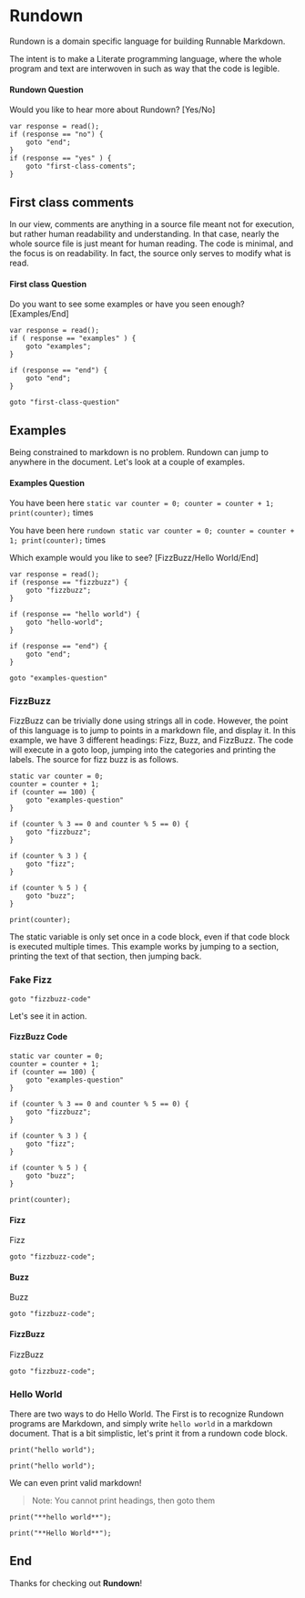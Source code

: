 # Rundown

Rundown is a domain specific language for building Runnable Markdown. 

The intent is to make a Literate programming language, where the whole program and text are interwoven in such as way that the code is legible. 

#### Rundown Question

Would you like to hear more about Rundown? [Yes/No]

```rundown
var response = read();
if (response == "no") {
    goto "end";
} 
if (response == "yes" ) {
    goto "first-class-coments";
}
```

## First class comments

In our view, comments are anything in a source file meant not for execution, but rather human readability and understanding. 
In that case, nearly the whole source file is just meant for human reading. 
The code is minimal, and the focus is on readability. 
In fact, the source only serves to modify what is read.

#### First class Question

Do you want to see some examples or have you seen enough? [Examples/End] 

```rundown
var response = read();
if ( response == "examples" ) {
    goto "examples";
} 

if (response == "end") {
    goto "end";
}

goto "first-class-question"

```

## Examples

Being constrained to markdown is no problem. 
Rundown can jump to anywhere in the document. 
Let's look at a couple of examples.

#### Examples Question

You have been here ```static var counter = 0; counter = counter + 1; print(counter);``` times

You have been here 
```rundown static var counter = 0; counter = counter + 1; print(counter);``` 
times

Which example would you like to see? [FizzBuzz/Hello World/End]

``` rundown
var response = read();
if (response == "fizzbuzz") {
    goto "fizzbuzz";
} 

if (response == "hello world") {
    goto "hello-world";
}

if (response == "end") {
    goto "end";
}

goto "examples-question"
```

### FizzBuzz

FizzBuzz can be trivially done using strings all in code. 
However, the point of this language is to jump to points in a markdown file, and display it. 
In this example, we have 3 different headings: Fizz, Buzz, and FizzBuzz.
The code will execute in a goto loop, jumping into the categories and printing the labels. 
The source for fizz buzz is as follows. 

```
static var counter = 0;
counter = counter + 1;
if (counter == 100) {
    goto "examples-question"
}

if (counter % 3 == 0 and counter % 5 == 0) {
    goto "fizzbuzz";
}

if (counter % 3 ) {
    goto "fizz";
}

if (counter % 5 ) {
    goto "buzz";
}

print(counter);
```

The static variable is only set once in a code block, even if that code block is executed multiple times. 
This example works by jumping to a section, printing the text of that section, then jumping back.


### Fake Fizz

```
goto "fizzbuzz-code"
```

Let's see it in action.



#### FizzBuzz Code

```rundown
static var counter = 0;
counter = counter + 1;
if (counter == 100) {
    goto "examples-question"
}

if (counter % 3 == 0 and counter % 5 == 0) {
    goto "fizzbuzz";
}

if (counter % 3 ) {
    goto "fizz";
}

if (counter % 5 ) {
    goto "buzz";
}

print(counter);
```

#### Fizz

Fizz

```rundown 
goto "fizzbuzz-code";
```

#### Buzz

Buzz

```rundown 
goto "fizzbuzz-code";
```

#### FizzBuzz

FizzBuzz


```rundown 
goto "fizzbuzz-code";
```


### Hello World

There are two ways to do Hello World. 
The First is to recognize Rundown programs are Markdown, and simply write `hello world` in a markdown document. 
That is a bit simplistic, let's print it from a rundown code block. 

```
print("hello world");
```

```rundown
print("hello world");
```

We can even print valid markdown!

> Note: You cannot print headings, then goto them

```
print("**hello world**");
```

```rundown
print("**Hello World**");
```

## End

Thanks for checking out **Rundown**!


